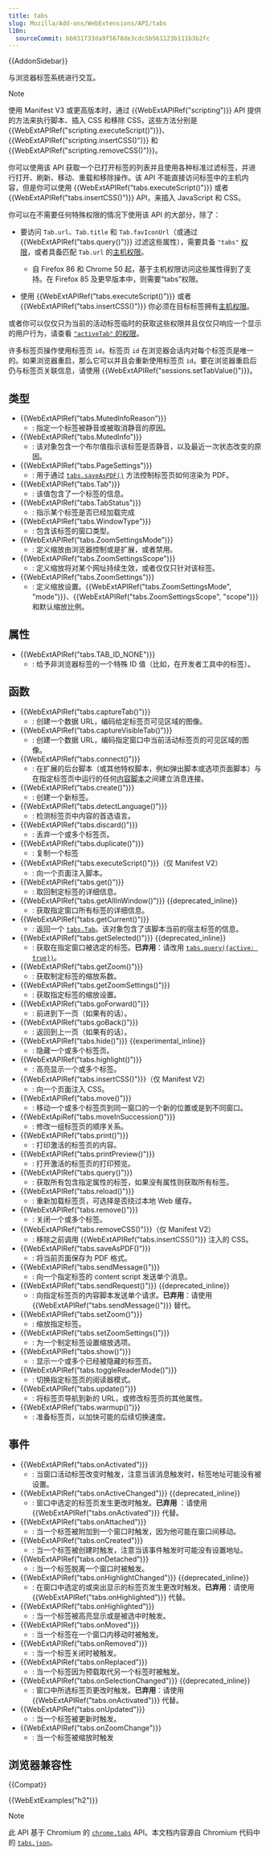 ```yaml
---
title: tabs
slug: Mozilla/Add-ons/WebExtensions/API/tabs
l10n:
  sourceCommit: bb031733da9f5678de3cdc5b561123b111b3b2fc
---
```


{{AddonSidebar}}

与浏览器标签系统进行交互。

> [!NOTE]
> 使用 Manifest V3 或更高版本时，通过 {{WebExtAPIRef("scripting")}} API 提供的方法来执行脚本、插入 CSS 和移除 CSS，这些方法分别是 {{WebExtAPIRef("scripting.executeScript()")}}、{{WebExtAPIRef("scripting.insertCSS()")}} 和 {{WebExtAPIRef("scripting.removeCSS()")}}。

你可以使用该 API 获取一个已打开标签的列表并且使用各种标准过滤标签，并进行打开、刷新、移动、重载和移除操作。该 API 不能直接访问标签中的主机内容，但是你可以使用 {{WebExtAPIRef("tabs.executeScript()")}} 或者 {{WebExtAPIRef("tabs.insertCSS()")}} API，来插入 JavaScript 和 CSS。

你可以在不需要任何特殊权限的情况下使用该 API 的大部分，除了：

- 要访问 `Tab.url`、`Tab.title` 和 `Tab.favIconUrl`（或通过 {{WebExtAPIRef("tabs.query()")}} 过滤这些属性），需要具备 `"tabs"` [权限](/zh-CN/docs/Mozilla/Add-ons/WebExtensions/manifest.json/permissions)，或者具备匹配 `Tab.url` 的[主机权限](/zh-CN/docs/Mozilla/Add-ons/WebExtensions/manifest.json/permissions#主机权限)。

  - 自 Firefox 86 和 Chrome 50 起，基于主机权限访问这些属性得到了支持。在 Firefox 85 及更早版本中，则需要“tabs”权限。

- 使用 {{WebExtAPIRef("tabs.executeScript()")}} 或者 {{WebExtAPIRef("tabs.insertCSS()")}} 你必须在目标标签拥有[主机权限](/zh-CN/Add-ons/WebExtensions/manifest.json/permissions#host_permissions)。

或者你可以仅仅只为当前的活动标签临时的获取这些权限并且仅仅只响应一个显示的用户行为，请查看 [`"activeTab"` 的权限](/zh-CN/Add-ons/WebExtensions/manifest.json/permissions#activeTab_permission)。

许多标签页操作使用标签页 `id`。标签页 `id` 在浏览器会话内对每个标签页是唯一的。如果浏览器重启，那么它可以并且会重新使用标签页 `id`。要在浏览器重启后仍与标签页关联信息，请使用 {{WebExtAPIRef("sessions.setTabValue()")}}。

## 类型

- {{WebExtAPIRef("tabs.MutedInfoReason")}}
  - : 指定一个标签被静音或被取消静音的原因。
- {{WebExtAPIRef("tabs.MutedInfo")}}
  - : 该对象包含一个布尔值指示该标签是否静音，以及最近一次状态改变的原因。
- {{WebExtAPIRef("tabs.PageSettings")}}
  - : 用于通过 [`tabs.saveAsPDF()`](/zh-CN/docs/Mozilla/Add-ons/WebExtensions/API/tabs/saveAsPDF) 方法控制标签页如何渲染为 PDF。
- {{WebExtAPIRef("tabs.Tab")}}
  - : 该值包含了一个标签的信息。
- {{WebExtAPIRef("tabs.TabStatus")}}
  - : 指示某个标签是否已经加载完成
- {{WebExtAPIRef("tabs.WindowType")}}
  - : 包含该标签的窗口类型。
- {{WebExtAPIRef("tabs.ZoomSettingsMode")}}
  - : 定义缩放由浏览器控制或是扩展，或者禁用。
- {{WebExtAPIRef("tabs.ZoomSettingsScope")}}
  - : 定义缩放将对某个网址持续生效，或者仅仅只针对该标签。
- {{WebExtAPIRef("tabs.ZoomSettings")}}
  - : 定义缩放设置。{{WebExtAPIRef("tabs.ZoomSettingsMode", "mode")}}、{{WebExtAPIRef("tabs.ZoomSettingsScope", "scope")}} 和默认缩放比例。

## 属性

- {{WebExtAPIRef("tabs.TAB_ID_NONE")}}
  - : 给予非浏览器标签的一个特殊 ID 值（比如，在开发者工具中的标签）。

## 函数

- {{WebExtAPIRef("tabs.captureTab()")}}
  - : 创建一个数据 URL，编码给定标签页可见区域的图像。
- {{WebExtAPIRef("tabs.captureVisibleTab()")}}
  - : 创建一个数据 URL，编码指定窗口中当前活动标签页的可见区域的图像。
- {{WebExtAPIRef("tabs.connect()")}}
  - : 在扩展的后台脚本（或其他特权脚本，例如弹出脚本或选项页面脚本）与在指定标签页中运行的任何[内容脚本](/zh-CN/docs/Mozilla/Add-ons/WebExtensions/Content_scripts)之间建立消息连接。
- {{WebExtAPIRef("tabs.create()")}}
  - : 创建一个新标签。
- {{WebExtAPIRef("tabs.detectLanguage()")}}
  - : 检测标签页中内容的首选语言。
- {{WebExtAPIRef("tabs.discard()")}}
  - : 丢弃一个或多个标签页。
- {{WebExtAPIRef("tabs.duplicate()")}}
  - : 复制一个标签
- {{WebExtAPIRef("tabs.executeScript()")}}（仅 Manifest V2）
  - : 向一个页面注入脚本。
- {{WebExtAPIRef("tabs.get()")}}
  - : 取回制定标签的详细信息。
- {{WebExtAPIRef("tabs.getAllInWindow()")}} {{deprecated_inline}}
  - : 获取指定窗口所有标签的详细信息。
- {{WebExtAPIRef("tabs.getCurrent()")}}
  - : 返回一个 [`tabs.Tab`](/zh-CN/docs/Mozilla/Add-ons/WebExtensions/API/Tabs/Tab)。该对象包含了该脚本当前的宿主标签的信息。
- {{WebExtAPIRef("tabs.getSelected()")}} {{deprecated_inline}}
  - : 获取在指定窗口被选定的标签。**已弃用**：请改用 [`tabs.query({active: true})`](/zh-CN/docs/Mozilla/Add-ons/WebExtensions/API/tabs/query)。
- {{WebExtAPIRef("tabs.getZoom()")}}
  - : 获取制定标签的缩放系数。
- {{WebExtAPIRef("tabs.getZoomSettings()")}}
  - : 获取指定标签的缩放设置。
- {{WebExtAPIRef("tabs.goForward()")}}
  - : 前进到下一页（如果有的话）。
- {{WebExtAPIRef("tabs.goBack()")}}
  - : 返回到上一页（如果有的话）。
- {{WebExtAPIRef("tabs.hide()")}} {{experimental_inline}}
  - : 隐藏一个或多个标签页。
- {{WebExtAPIRef("tabs.highlight()")}}
  - : 高亮显示一个或多个标签。
- {{WebExtAPIRef("tabs.insertCSS()")}}（仅 Manifest V2）
  - : 向一个页面注入 CSS。
- {{WebExtAPIRef("tabs.move()")}}
  - : 移动一个或多个标签页到同一窗口的一个新的位置或是到不同窗口。
- {{WebExtApiRef("tabs.moveInSuccession()")}}
  - : 修改一组标签页的顺序关系。
- {{WebExtAPIRef("tabs.print()")}}
  - : 打印激活的标签页的内容。
- {{WebExtAPIRef("tabs.printPreview()")}}
  - : 打开激活的标签页的打印预览。
- {{WebExtAPIRef("tabs.query()")}}
  - : 获取所有包含指定属性的标签，如果没有属性则获取所有标签。
- {{WebExtAPIRef("tabs.reload()")}}
  - : 重新加载标签页，可选择是否绕过本地 Web 缓存。
- {{WebExtAPIRef("tabs.remove()")}}
  - : 关闭一个或多个标签。
- {{WebExtAPIRef("tabs.removeCSS()")}}（仅 Manifest V2）
  - : 移除之前调用 {{WebExtAPIRef("tabs.insertCSS()")}} 注入的 CSS。
- {{WebExtAPIRef("tabs.saveAsPDF()")}}
  - : 将当前页面保存为 PDF 格式。
- {{WebExtAPIRef("tabs.sendMessage()")}}
  - : 向一个指定标签的 content script 发送单个消息。
- {{WebExtAPIRef("tabs.sendRequest()")}} {{deprecated_inline}}
  - : 向指定标签页的内容脚本发送单个请求。**已弃用**：请使用 {{WebExtAPIRef("tabs.sendMessage()")}} 替代。
- {{WebExtAPIRef("tabs.setZoom()")}}
  - : 缩放指定标签。
- {{WebExtAPIRef("tabs.setZoomSettings()")}}
  - : 为一个制定标签设置缩放选项。
- {{WebExtAPIRef("tabs.show()")}}
  - : 显示一个或多个已经被隐藏的标签页。
- {{WebExtAPIRef("tabs.toggleReaderMode()")}}
  - : 切换指定标签页的阅读器模式。
- {{WebExtAPIRef("tabs.update()")}}
  - : 将标签页导航到新的 URL，或修改标签页的其他属性。
- {{WebExtAPIRef("tabs.warmup()")}}
  - : 准备标签页，以加快可能的后续切换速度。

## 事件

- {{WebExtAPIRef("tabs.onActivated")}}
  - : 当窗口活动标签改变时触发，注意当该消息触发时，标签地址可能没有被设置。
- {{WebExtAPIRef("tabs.onActiveChanged")}} {{deprecated_inline}}
  - : 窗口中选定的标签页发生更改时触发。**已弃用** ：请使用 {{WebExtAPIRef("tabs.onActivated")}} 代替。
- {{WebExtAPIRef("tabs.onAttached")}}
  - : 当一个标签被附加到一个窗口时触发，因为他可能在窗口间移动。
- {{WebExtAPIRef("tabs.onCreated")}}
  - : 当一个标签被创建时触发，注意当该事件触发时可能没有设置地址。
- {{WebExtAPIRef("tabs.onDetached")}}
  - : 当一个标签脱离一个窗口时被触发。
- {{WebExtAPIRef("tabs.onHighlightChanged")}} {{deprecated_inline}}
  - : 在窗口中选定的或突出显示的标签页发生更改时触发。**已弃用**：请使用 {{WebExtAPIRef("tabs.onHighlighted")}} 代替。
- {{WebExtAPIRef("tabs.onHighlighted")}}
  - : 当一个标签被高亮显示或是被选中时触发。
- {{WebExtAPIRef("tabs.onMoved")}}
  - : 当一个标签在一个窗口内移动时被触发。
- {{WebExtAPIRef("tabs.onRemoved")}}
  - : 当一个标签关闭时被触发。
- {{WebExtAPIRef("tabs.onReplaced")}}
  - : 当一个标签因为预载取代另一个标签时被触发。
- {{WebExtAPIRef("tabs.onSelectionChanged")}} {{deprecated_inline}}
  - : 窗口中所选标签页更改时触发。**已弃用**：请使用 {{WebExtAPIRef("tabs.onActivated")}} 代替。
- {{WebExtAPIRef("tabs.onUpdated")}}
  - : 当一个标签被更新时触发。
- {{WebExtAPIRef("tabs.onZoomChange")}}
  - : 当一个标签被缩放时触发

## 浏览器兼容性

{{Compat}}

{{WebExtExamples("h2")}}

> [!NOTE]
> 此 API 基于 Chromium 的 [`chrome.tabs`](https://developer.chrome.google.cn/docs/extensions/reference/api/tabs?hl=zh-cn) API。本文档内容源自 Chromium 代码中的 [`tabs.json`](https://chromium.googlesource.com/chromium/src/+/master/chrome/common/extensions/api/tabs.json)。

<!--
// Copyright 2015 The Chromium Authors. All rights reserved.
//
// Redistribution and use in source and binary forms, with or without
// modification, are permitted provided that the following conditions are
// met:
//
//    * Redistributions of source code must retain the above copyright
// notice, this list of conditions and the following disclaimer.
//    * Redistributions in binary form must reproduce the above
// copyright notice, this list of conditions and the following disclaimer
// in the documentation and/or other materials provided with the
// distribution.
//    * Neither the name of Google Inc. nor the names of its
// contributors may be used to endorse or promote products derived from
// this software without specific prior written permission.
//
// THIS SOFTWARE IS PROVIDED BY THE COPYRIGHT HOLDERS AND CONTRIBUTORS
// "AS IS" AND ANY EXPRESS OR IMPLIED WARRANTIES, INCLUDING, BUT NOT
// LIMITED TO, THE IMPLIED WARRANTIES OF MERCHANTABILITY AND FITNESS FOR
// A PARTICULAR PURPOSE ARE DISCLAIMED. IN NO EVENT SHALL THE COPYRIGHT
// OWNER OR CONTRIBUTORS BE LIABLE FOR ANY DIRECT, INDIRECT, INCIDENTAL,
// SPECIAL, EXEMPLARY, OR CONSEQUENTIAL DAMAGES (INCLUDING, BUT NOT
// LIMITED TO, PROCUREMENT OF SUBSTITUTE GOODS OR SERVICES; LOSS OF USE,
// DATA, OR PROFITS; OR BUSINESS INTERRUPTION) HOWEVER CAUSED AND ON ANY
// THEORY OF LIABILITY, WHETHER IN CONTRACT, STRICT LIABILITY, OR TORT
// (INCLUDING NEGLIGENCE OR OTHERWISE) ARISING IN ANY WAY OUT OF THE USE
// OF THIS SOFTWARE, EVEN IF ADVISED OF THE POSSIBILITY OF SUCH DAMAGE.
-->
